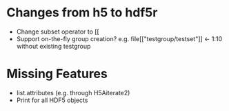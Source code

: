 # Changes from h5 to hdf5r

- Change subset operator to [[
- Support on-the-fly group creation? 
    e.g. file[["testgroup/testset"]] <- 1:10 without existing testgroup


# Missing Features

- list.attributes (e.g. through H5Aiterate2)
- Print for all HDF5 objects
